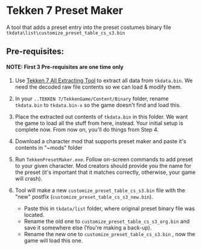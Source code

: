 # Tekken 7 Preset Maker
A tool that adds a preset entry into the preset costumes binary file `tkdata\list\customize_preset_table_cs_s3.bin`

## Pre-requisites:
#### **NOTE: First 3 Pre-requisites are one time only**

1. Use [Tekken 7 All Extracting Tool](https://github.com/a5tronomy/Tekken-7-Extracting-Packing-Tools) to extract all data from `tkdata.bin`. We need the decoded raw file contents so we can load & modify them.

2. In your `..TEKKEN 7/TekkenGame/Content/Binary` folder, rename `tkdata.bin` to `tkdata.bin-x`  so the game doesn't find and load this.

3. Place the extracted out contents of `tkdata.bin` in this folder. We want the game to load all the stuff from here, instead. Your initial setup is complete now. From now on, you'll do things from Step 4.

4. Download a character mod that supports preset maker and paste it's contents in "~mods" folder

5. Run `TekkenPresetMaker.exe`. Follow on-screen commands to add preset to your given character. Mod creators should provide you the name for the preset (it's important that it matches correctly, otherwise, your game will crash). 

6. Tool will make a new `customize_preset_table_cs_s3.bin` file with the "new" postfix (`customize_preset_table_cs_s3_new.bin`).
   - Paste this in `tkdata/list` folder, where original preset binary file was located.
   - Rename the old one to `customize_preset_table_cs_s3_org.bin` and save it somewhere else (You're making a back-up).
   - Rename the new one to `customize_preset_table_cs_s3.bin` , now the game will load this one.
